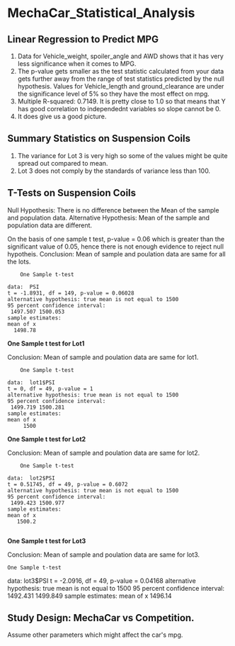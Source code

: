 # MechaCar_Statistical_Analysis

## Linear Regression to Predict MPG
1. Data for Vehicle_weight, spoiler_angle and AWD shows that it has very less significance when it comes to MPG.
2. The p-value gets smaller as the test statistic calculated from your data gets further away from the range of test statistics predicted by the null hypothesis.
Values for Vehicle_length and ground_clearance are under the significance level of 5% so they have the most effect on mpg.
3. Multiple R-squared:  0.7149. It is pretty close to 1.0 so that means that Y has good correlation to independednt variables so slope cannot be 0.
4. It does give us a good picture.

## Summary Statistics on Suspension Coils

1. The variance for Lot 3 is very high so some of the values might be quite spread out compared to mean.
2. Lot 3 does not comply by the standards of variance less than 100.

## T-Tests on Suspension Coils
Null Hypothesis: There is no difference between the Mean of the sample and population data.
Alternative Hypothesis: Mean of the sample and population data are different.

On the basis of one sample t test, p-value = 0.06 which is greater than the significant value of 0.05, hence there is not enough evidence to reject null hypotheis. Conclusion: Mean of sample and poulation data are same for all the lots.
```
	One Sample t-test

data:  PSI
t = -1.8931, df = 149, p-value = 0.06028
alternative hypothesis: true mean is not equal to 1500
95 percent confidence interval:
 1497.507 1500.053
sample estimates:
mean of x 
  1498.78 
```
**One Sample t test for Lot1**

Conclusion: Mean of sample and poulation data are same for lot1.

```
	One Sample t-test

data:  lot1$PSI
t = 0, df = 49, p-value = 1
alternative hypothesis: true mean is not equal to 1500
95 percent confidence interval:
 1499.719 1500.281
sample estimates:
mean of x 
     1500 
```
**One Sample t test for Lot2**

Conclusion: Mean of sample and poulation data are same for lot2.

```
	One Sample t-test

data:  lot2$PSI
t = 0.51745, df = 49, p-value = 0.6072
alternative hypothesis: true mean is not equal to 1500
95 percent confidence interval:
 1499.423 1500.977
sample estimates:
mean of x 
   1500.2 
   
```
**One Sample t test for Lot3**

Conclusion: Mean of sample and poulation data are same for lot3.

	One Sample t-test

data:  lot3$PSI
t = -2.0916, df = 49, p-value = 0.04168
alternative hypothesis: true mean is not equal to 1500
95 percent confidence interval:
 1492.431 1499.849
sample estimates:
mean of x 
  1496.14 

## Study Design: MechaCar vs Competition.

Assume other parameters which might affect the car's mpg.
